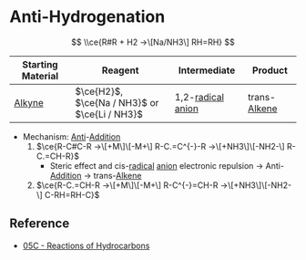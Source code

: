 # Anti-Hydrogenation

$$
\\ce{R#R + H2 ->\[Na/NH3\] RH=RH}
$$

|Starting Material|Reagent|Intermediate|Product|
|-----------------|-------|------------|-------|
|[Alkyne](../../Functional%20Group/Alkynyl%20Group.md)|$\ce{H2}$,<br>$\ce{Na / NH3}$ or $\ce{Li / NH3}$|1,2-[radical](../Reaction%20Component/Carbon%20Radical.md) [anion](../Reaction%20Component/Carbanion.md)|trans-[Alkene](../../Functional%20Group/Alkenyl%20Group.md)|

* Mechanism: [Anti](../Classification%20of%20Organic%20Reaction/Addition%20Reaction.md#anti)-[Addition](../Classification%20of%20Organic%20Reaction/Addition%20Reaction.md)
  1. $\ce{R-C#C-R ->\[+M\]\[-M+\] R-C.=C^{-}-R ->\[+NH3\]\[-NH2-\] R-C.=CH-R}$
     * Steric effect and cis-[radical](../Reaction%20Component/Carbon%20Radical.md) [anion](../Reaction%20Component/Carbanion.md) electronic repulsion → Anti-[Addition](../Classification%20of%20Organic%20Reaction/Addition%20Reaction.md) → trans-[Alkene](../../Functional%20Group/Alkenyl%20Group.md)
  1. $\ce{R-C.=CH-R ->\[+M\]\[-M+\] R-C^{-}=CH-R ->\[+NH3\]\[-NH2-\] C-RH=RH-C}$

## Reference

* [05C - Reactions of Hydrocarbons](../../../../../00%20-%20Summary/SCCH134%20-%20Organic%20Chemistry%20for%20Medical%20Science/05C%20-%20Reactions%20of%20Hydrocarbons.md)
